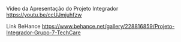 Video da Apresentação do Projeto Integrador 
https://youtu.be/ccUJmjuhfzw

Link BeHance
https://www.behance.net/gallery/228816859/Projeto-Integrador-Grupo-7-TechCare
